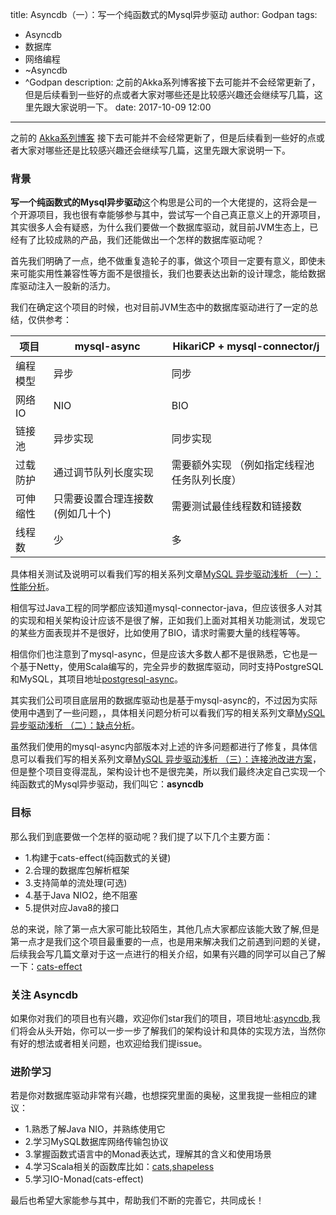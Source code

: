 title: Asyncdb（一）：写一个纯函数式的Mysql异步驱动
author: Godpan
tags: 
- Asyncdb
- 数据库
- 网络编程
- ~Asyncdb
- ^Godpan
description: 之前的Akka系列博客接下去可能并不会经常更新了，但是后续看到一些好的点或者大家对哪些还是比较感兴趣还会继续写几篇，这里先跟大家说明一下。
date: 2017-10-09 12:00
---

之前的 [Akka系列博客](https://scala.cool/tags/Akka/) 接下去可能并不会经常更新了，但是后续看到一些好的点或者大家对哪些还是比较感兴趣还会继续写几篇，这里先跟大家说明一下。

### 背景

**写一个纯函数式的Mysql异步驱动**这个构思是公司的一个大佬提的，这将会是一个开源项目，我也很有幸能够参与其中，尝试写一个自己真正意义上的开源项目，其实很多人会有疑惑，为什么我们要做一个数据库驱动，就目前JVM生态上，已经有了比较成熟的产品，我们还能做出一个怎样的数据库驱动呢？

首先我们明确了一点，绝不做重复造轮子的事，做这个项目一定要有意义，即使未来可能实用性兼容性等方面不是很擅长，我们也要表达出新的设计理念，能给数据库驱动注入一股新的活力。

我们在确定这个项目的时候，也对目前JVM生态中的数据库驱动进行了一定的总结，仅供参考：

项目|mysql-async|HikariCP + mysql-connector/j
---|---|---
编程模型 | 异步 | 同步
网络IO | NIO | BIO
链接池 | 异步实现 | 同步实现
过载防护 | 通过调节队列长度实现 | 需要额外实现 （例如指定线程池任务队列长度）
可伸缩性 | 只需要设置合理连接数(例如几十个) | 需要测试最佳线程数和链接数
线程数 | 少 | 多

具体相关测试及说明可以看我们写的相关系列文章[MySQL 异步驱动浅析 （一）：性能分析](https://scala.cool/2017/04/mysql-async-1/)。

相信写过Java工程的同学都应该知道mysql-connector-java，但应该很多人对其的实现和相关架构设计应该不是很了解，正如我们上面对其相关功能测试，发现它的某些方面表现并不是很好，比如使用了BIO，请求时需要大量的线程等等。

相信你们也注意到了mysql-async，但是应该大多数人都不是很熟悉，它也是一个基于Netty，使用Scala编写的，完全异步的数据库驱动，同时支持PostgreSQL和MySQL，其项目地址[postgresql-async](https://github.com/mauricio/postgresql-async)。

其实我们公司项目底层用的数据库驱动也是基于mysql-async的，不过因为实际使用中遇到了一些问题，，具体相关问题分析可以看我们写的相关系列文章[MySQL 异步驱动浅析 （二）：缺点分析](https://scala.cool/2017/05/mysql-async-2/)。

虽然我们使用的mysql-async内部版本对上述的许多问题都进行了修复，具体信息可以看我们写的相关系列文章[MySQL 异步驱动浅析 （三）：连接池改进方案](https://scala.cool/2017/07/mysql-async-3/)，但是整个项目变得混乱，架构设计也不是很完美，所以我们最终决定自己实现一个纯函数式的Mysql异步驱动，我们叫它：**asyncdb**

### 目标

那么我们到底要做一个怎样的驱动呢？我们提了以下几个主要方面：

- 1.构建于cats-effect(纯函数式的关键)
- 2.合理的数据库包解析框架
- 3.支持简单的流处理(可选)
- 4.基于Java NIO2，绝不阻塞
- 5.提供对应Java8的接口

总的来说，除了第一点大家可能比较陌生，其他几点大家都应该能大致了解,但是第一点才是我们这个项目最重要的一点，也是用来解决我们之前遇到问题的关键，后续我会写几篇文章对于这一点进行的相关介绍，如果有兴趣的同学可以自己了解一下：[cats-effect](https://github.com/typelevel/cats-effect)

### 关注 Asyncdb

如果你对我们的项目也有兴趣，欢迎你们star我们的项目，项目地址:[asyncdb](https://github.com/asyncdb/asyncdb),我们将会从头开始，你可以一步一步了解我们的架构设计和具体的实现方法，当然你有好的想法或者相关问题，也欢迎给我们提issue。

### 进阶学习

若是你对数据库驱动非常有兴趣，也想探究里面的奥秘，这里我提一些相应的建议：

- 1.熟悉了解Java NIO，并熟练使用它
- 2.学习MySQL数据库网络传输包协议
- 3.掌握函数式语言中的Monad表达式，理解其的含义和使用场景
- 4.学习Scala相关的函数库比如：[cats](https://github.com/typelevel/cats),[shapeless](https://github.com/milessabin/shapeless)
- 5.学习IO-Monad(cats-effect)

最后也希望大家能参与其中，帮助我们不断的完善它，共同成长！



